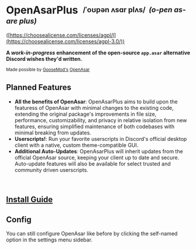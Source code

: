# OpenAsarPlus &nbsp;<sup><sub>/ˈoʊpən ʌsɑr plʌs/ &nbsp;*(o-pen as-are plus)*</sub></sup>

<!--![Nightly Status](https://github.com/GooseMod/OpenAsar/actions/workflows/nightly.yml/badge.svg) [![License: AGPL v3](https://img.shields.io/badge/License-AGPL_v3-blue.svg)]-->
([https://choosealicense.com/licenses/agpl/l](https://choosealicense.com/licenses/agpl-3.0/))

**A _work-in-progress_ enhancement of the open-source `app.asar` alternative Discord wishes they'd written.**

<sup>Made possible by [GooseMod's](https://github.com/GooseMod) [OpenAsar](https://github.com/GooseMod/OpenAsar)</sup>


## Planned Features
- **All the benefits of OpenAsar**: OpenAsarPlus aims to build upon the featuress of OpenAsar with minimal changes to the existing code, extending the original package's improvements in file size, performance, customizability, and privacy in relative isolation from new features, ensuring simplified maintenance of both codebases with minimal breaking from updates. 
- **Userscripts!**: Run your favorite userscripts in Discord's official desktop client with a native, custom theme-compatible GUI.
- **Additional Auto-Updates**: OpenAsarPlus will inherit updates from the official OpenAsar source, keeping your client up to date and secure. Auto-update features will also be available for select trusted and community driven userscripts.


<br>

## [Install Guide](https://github.com/GooseMod/OpenAsar/wiki/Install-Guide)


## Config
You can still configure OpenAsar like before by clicking the self-named option in the settings menu sidebar.
